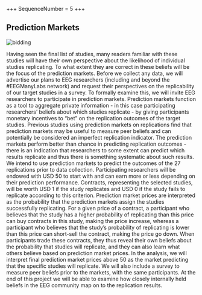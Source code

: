 +++
SequenceNumber = 5
+++
## Prediction Markets

![bidding](/assets/images/stock/bidding.jpg 'Bidding')

Having seen the final list of studies, many readers familiar with these studies will have their own perspective about the likelihood of individual studies replicating. To what extent they are correct in these beliefs will be the focus of the prediction markets. Before we collect any data, we will advertise our plans to EEG researchers (including and beyond the #EEGManyLabs network) and request their perspectives on the replicability of our target studies in a survey. To formally examine this, we will invite EEG researchers to participate in prediction markets. Prediction markets function as a tool to aggregate private information - in this case participating researchers’ beliefs about which studies replicate - by giving participants monetary incentives to “bet” on the replication outcomes of the target studies. Previous studies using prediction markets on replications find that prediction markets may be useful to measure peer beliefs and can potentially be considered an imperfect replication indicator. The prediction markets perform better than chance in predicting replication outcomes - there is an indication that researchers to some extent can predict which results replicate and thus there is something systematic about such results. We intend to use prediction markets to predict the outcomes of the 27 replications prior to data collection.
Participating researchers will be endowed with USD 50 to start with and can earn more or less depending on their prediction performance. Contracts, representing the selected studies, will be worth USD 1 if the study replicates and USD 0 if the study fails to replicate according to this criterion. Prediction market prices are interpreted as the probability that the prediction markets assign the studies successfully replicating. For a given price of a contract, a participant who believes that the study has a higher probability of replicating than this price can buy contracts in this study, making the price increase, whereas a participant who believes that the study’s probability of replicating is lower than this price can short-sell the contract, making the price go down. When participants trade these contracts, they thus reveal their own beliefs about the probability that studies will replicate, and they can also learn what others believe based on prediction market prices. In the analysis, we will interpret final prediction market prices above 50 as the market predicting that the specific studies will replicate. We will also include a survey to measure peer beliefs prior to the markets, with the same participants. At the end of this project we will be able to examine how closely internally held beliefs in the EEG community map on to the replication results.

